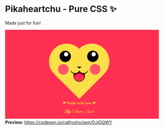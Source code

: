 # Pikaheartchu - Pure CSS :sparkles:
<p>Made just for fun!</p>
<img src="./img/img.png">
<strong>Preview: </strong><a href="https://codepen.io/cathyshx/pen/OJjGQWY">https://codepen.io/cathyshx/pen/OJjGQWY</a>
